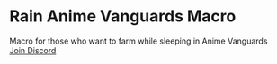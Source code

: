 # Rain Anime Vanguards Macro
Macro for those who want to farm while sleeping in Anime Vanguards<br>
<a href="https://bit.ly/raindc">Join Discord
